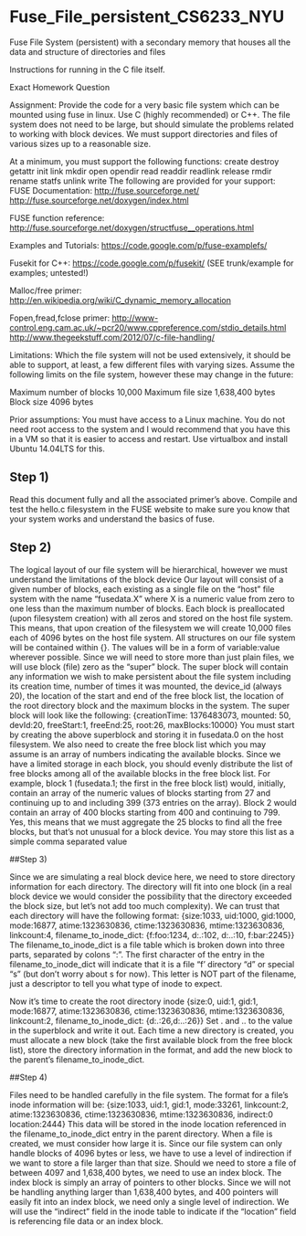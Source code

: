 # Fuse_File_persistent_CS6233_NYU

Fuse File System (persistent) with a secondary memory that houses all the data and structure of directories and files

Instructions for running in the C file itself.


Exact Homework Question

Assignment: Provide the code for a very basic file system which can be mounted using fuse in linux.  Use C (highly recommended) or C++.  The file system does not need to be large, but should simulate the problems related to working with block devices.  We must support directories and files of various sizes up to a reasonable size.

At a minimum, you must support the following functions:
create
destroy
getattr
init
link
mkdir
open
opendir
read
readdir
readlink
release
rmdir
rename
statfs
unlink
write
The following are provided for your support:
FUSE Documentation:
http://fuse.sourceforge.net/
http://fuse.sourceforge.net/doxygen/index.html


FUSE function reference:
http://fuse.sourceforge.net/doxygen/structfuse__operations.html

Examples and Tutorials:
https://code.google.com/p/fuse-examplefs/

Fusekit for C++:
https://code.google.com/p/fusekit/   (SEE trunk/example for examples; untested!)

Malloc/free primer: 
http://en.wikipedia.org/wiki/C_dynamic_memory_allocation

Fopen,fread,fclose primer:
http://www-control.eng.cam.ac.uk/~pcr20/www.cppreference.com/stdio_details.html
http://www.thegeekstuff.com/2012/07/c-file-handling/



Limitations: Which the file system will not be used extensively, it should be able to support, at least, a few different files with varying sizes.  Assume the following limits on the file system, however these may change in the future:

Maximum number of blocks
10,000
Maximum file size
1,638,400 bytes
Block size
4096 bytes

Prior assumptions:  You must have access to a Linux machine.  You do not need root access to the system and I would recommend that you have this in a VM so that it is easier to access and restart.  Use virtualbox and install Ubuntu 14.04LTS for this.

## Step 1)

Read this document fully and all the associated primer’s above.  Compile and test the hello.c filesystem in the FUSE website to make sure you know that your system works and understand the basics of fuse.

## Step 2)

The logical layout of our file system will be hierarchical, however we must understand the limitations of the block device
Our layout will consist of a given number of blocks, each existing as a single file on the “host” file system with the name “fusedata.X” where X is a numeric value from zero to one less than the maximum number of blocks.  Each block is preallocated (upon filesystem creation) with all zeros and stored on the host file system.  This means, that upon creation of the filesystem we will create 10,000 files each of 4096 bytes on the host file system.
All structures on our file system will be contained within {}.  The values will be in a form of variable:value wherever possible.
Since we will need to store more than just plain files, we will use block (file) zero as the “super” block.  The super block will contain any information we wish to make persistent about the file system including its creation time, number of times it was mounted, the device_id (always 20), the location of the start and end of the free block list, the location of the root directory block and the maximum blocks in the system.  The super block will look like the following:
{creationTime: 1376483073,   mounted: 50, devId:20, freeStart:1, freeEnd:25, root:26, maxBlocks:10000}
You must start by creating the above superblock and storing it in fusedata.0 on the host filesystem.  We also need to create the free block list which you may assume is an array of numbers indicating the available blocks.  Since we have a limited storage in each block, you should evenly distribute the list of free blocks among all of the available blocks in the free block list.  For example, block 1 (fusedata.1; the first in the free block list) would, initially, contain an array of the numeric values of blocks starting from 27 and continuing up to and including 399 (373 entries on the array).  Block 2 would contain an array of 400 blocks starting from 400 and continuing to 799.  Yes, this means that we must aggregate the 25 blocks to find all the free blocks, but that’s not unusual for a block device.  You may store this list as a simple comma separated value

##Step 3)

Since we are simulating a real block device here, we need to store directory information for each directory.  The directory will fit into one block (in a real block device we would consider the possibility that the directory exceeded the block size, but let’s not add too much complexity).  We can trust that each directory will have the following format:
{size:1033, uid:1000, gid:1000, mode:16877, atime:1323630836, ctime:1323630836, mtime:1323630836, linkcount:4, filename_to_inode_dict: {f:foo:1234, d:.:102, d:..:10, f:bar:2245}}
The filename_to_inode_dict is a file table which is broken down into three parts, separated by colons “:”.  The first character of the entry in the filename_to_inode_dict will indicate that it is a file “f’ directory “d” or special “s” (but don’t worry about s for now).  This letter is NOT part of the filename, just a descriptor to tell you what type of inode to expect.

Now it’s time to create the root directory inode
{size:0, uid:1, gid:1, mode:16877, atime:1323630836, ctime:1323630836, mtime:1323630836, linkcount:2, filename_to_inode_dict: {d:.:26,d:..:26}}
Set . and .. to the value in the superblock and write it out.
Each time a new directory is created, you must allocate a new block (take the first available block from the free block list), store the directory information in the format, and add the new block to the parent’s filename_to_inode_dict.

##Step 4)

Files need to be handled carefully in the file system.  The format for a file’s inode information will be: 
{size:1033, uid:1, gid:1, mode:33261, linkcount:2, atime:1323630836, ctime:1323630836, mtime:1323630836, indirect:0 location:2444}
This data will be stored in the inode location referenced in the filename_to_inode_dict entry in the parent directory.  When a file is created, we must consider how large it is.  Since our file system can only handle blocks of 4096 bytes or less, we have to use a level of indirection if we want to store a file larger than that size.  Should we need to store a file of between 4097 and 1,638,400 bytes, we need to use an index block.  The index block is simply an array of pointers to other blocks.  Since we will not be handling anything larger than 1,638,400 bytes, and 400 pointers will easily fit into an index block, we need only a single level of indirection.
We will use the “indirect” field in the inode table to indicate if the “location” field is referencing file data or an index block.